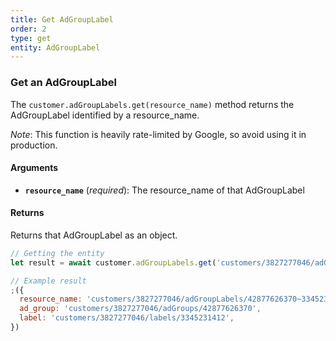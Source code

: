 ```yaml
---
title: Get AdGroupLabel
order: 2
type: get
entity: AdGroupLabel
---
```


### Get an AdGroupLabel

The `customer.adGroupLabels.get(resource_name)` method returns the AdGroupLabel identified by a resource_name.

_Note_: This function is heavily rate-limited by Google, so avoid using it in production.

#### Arguments

- **`resource_name`** (_required_): The resource_name of that AdGroupLabel

#### Returns

Returns that AdGroupLabel as an object.

```javascript
// Getting the entity
let result = await customer.adGroupLabels.get('customers/3827277046/adGroupLabels/42877626370~3345231412')
```

```javascript
// Example result
;({
  resource_name: 'customers/3827277046/adGroupLabels/42877626370~3345231412',
  ad_group: 'customers/3827277046/adGroups/42877626370',
  label: 'customers/3827277046/labels/3345231412',
})
```
